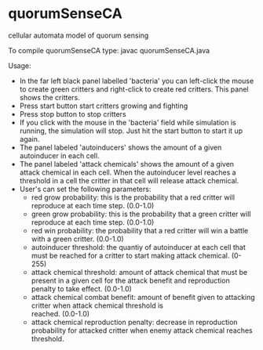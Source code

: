 quorumSenseCA
=============

cellular automata model of quorum sensing

To compile quorumSenseCA type:
javac quorumSenseCA.java

Usage:
+ In the far left black panel labelled 'bacteria' you can left-click the mouse to create green critters and right-click 
  to create red critters.  This panel shows the critters.
+ Press start button start critters growing and fighting
+ Press stop button to stop critters
+ If you click with the mouse in the 'bacteria' field while simulation is running, the simulation will stop.  Just hit 
  the start button to start it up again.
+ The panel labeled 'autoinducers' shows the amount of a given autoinducer in each cell.
+ The panel labeled 'attack chemicals' shows the amount of a given attack chemical in each cell.  When the autoinducer
  level reaches a threshold in a cell the critter in that cell will release attack chemical.
+ User's can set the following parameters:
    - red grow probability: this is the probability that a red critter will reproduce at each time step. (0.0-1.0)
    - green grow probability: this is the probability that a green critter will reproduce at each time step. (0.0-1.0)
    - red win probability: the probability that a red critter will win a battle with a green critter. (0.0-1.0)
    - autoinducer threshold: the quantiy of autoinducer at each cell that must be reached for a critter to start
                             making attack chemical. (0-255)
    - attack chemical threshold: amount of attack chemical that must be present in a given cell for the attack benefit
                                 and reproduction penalty to take effect. (0.0-1.0)
    - attack chemical combat benefit: amount of benefit given to attacking critter when attack chemical threshold is     
                                      reached. (0.0-1.0)
    - attack chemical reproduction penalty: decrease in reproduction probability for attacked critter when enemy attack
                                            chemical reaches threshold.

